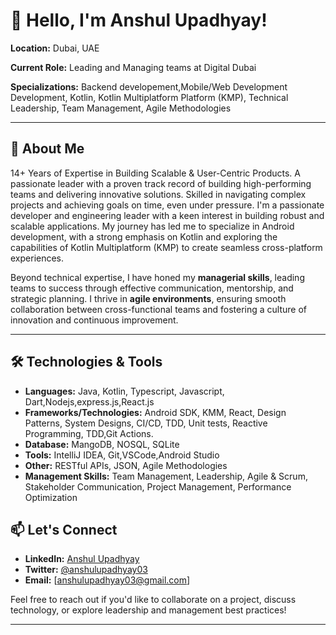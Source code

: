# 👋 Hello, I'm Anshul Upadhyay!

**Location:** Dubai, UAE

**Current Role:** Leading and Managing teams at Digital Dubai

**Specializations:** Backend developement,Mobile/Web Development Development, Kotlin, Kotlin Multiplatform Platform (KMP), Technical Leadership, Team Management, Agile Methodologies

---

## 🚀 About Me
14+ Years of Expertise in Building Scalable & User-Centric Products.
A passionate leader with a proven track record of building high-performing teams and
delivering innovative solutions. Skilled in navigating complex projects and achieving goals on
time, even under pressure.
I'm a passionate developer and engineering leader with a keen interest in building robust and scalable applications. My journey has led me to specialize in Android development, with a strong emphasis on Kotlin and exploring the capabilities of Kotlin Multiplatform (KMP) to create seamless cross-platform experiences.

Beyond technical expertise, I have honed my **managerial skills**, leading teams to success through effective communication, mentorship, and strategic planning. I thrive in **agile environments**, ensuring smooth collaboration between cross-functional teams and fostering a culture of innovation and continuous improvement.

---

## 🛠️ Technologies & Tools

- **Languages:** Java, Kotlin, Typescript, Javascript, Dart,Nodejs,express.js,React.js
- **Frameworks/Technologies:** Android SDK, KMM, React, Design Patterns, System Designs, CI/CD, TDD, Unit tests, Reactive Programming, TDD,Git Actions.
- **Database:** MangoDB, NOSQL, SQLite
- **Tools:** IntelliJ IDEA, Git,VSCode,Android Studio
- **Other:** RESTful APIs, JSON, Agile Methodologies
- **Management Skills:** Team Management, Leadership, Agile & Scrum, Stakeholder Communication, Project Management, Performance Optimization


## 📫 Let's Connect

- **LinkedIn:** [Anshul Upadhyay](https://www.linkedin.com/in/anshulupadhyay03)
- **Twitter:** [@anshulupadhyay03](https://twitter.com/anshulupadhyay03)
- **Email:** [anshulupadhyay03@gmail.com]

Feel free to reach out if you'd like to collaborate on a project, discuss technology, or explore leadership and management best practices!

---
